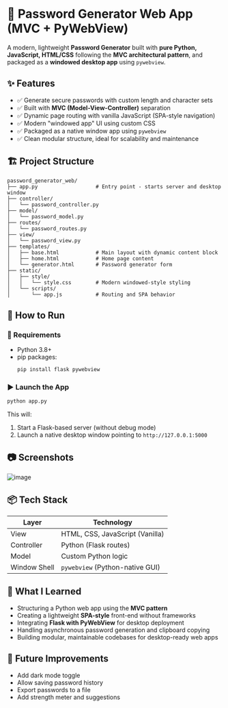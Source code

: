 # 🔐 Password Generator Web App (MVC + PyWebView)

A modern, lightweight **Password Generator** built with **pure Python, JavaScript, HTML/CSS** following the **MVC architectural pattern**, and packaged as a **windowed desktop app** using `pywebview`.

## ✨ Features

- ✅ Generate secure passwords with custom length and character sets  
- ✅ Built with **MVC (Model-View-Controller)** separation  
- ✅ Dynamic page routing with vanilla JavaScript (SPA-style navigation)  
- ✅ Modern "windowed app" UI using custom CSS  
- ✅ Packaged as a native window app using `pywebview`  
- ✅ Clean modular structure, ideal for scalability and maintenance  

## 🏗️ Project Structure

```
password_generator_web/
├── app.py                   # Entry point - starts server and desktop window
├── controller/
│   └── password_controller.py
├── model/
│   └── password_model.py
├── routes/
│   └── password_routes.py
├── view/
│   └── password_view.py
├── templates/
│   ├── base.html            # Main layout with dynamic content block
│   ├── home.html            # Home page content
│   └── generator.html       # Password generator form
├── static/
│   ├── style/
│   │   └── style.css        # Modern windowed-style styling
│   └── scripts/
│       └── app.js           # Routing and SPA behavior
```

## 🚀 How to Run

### 🧰 Requirements

- Python 3.8+
- pip packages:
  ```bash
  pip install flask pywebview
  ```

### ▶️ Launch the App

```bash
python app.py
```

This will:

1. Start a Flask-based server (without debug mode)
2. Launch a native desktop window pointing to `http://127.0.0.1:5000`

## 📷 Screenshots

![image](https://github.com/user-attachments/assets/338f63a9-0f5e-4ba5-bb8d-dc3eb0da69d6)

## 📦 Tech Stack

| Layer | Technology |
|-------|------------|
| View  | HTML, CSS, JavaScript (Vanilla) |
| Controller | Python (Flask routes) |
| Model | Custom Python logic |
| Window Shell | `pywebview` (Python-native GUI) |

## 🧠 What I Learned

- Structuring a Python web app using the **MVC pattern**
- Creating a lightweight **SPA-style** front-end without frameworks
- Integrating **Flask with PyWebView** for desktop deployment
- Handling asynchronous password generation and clipboard copying
- Building modular, maintainable codebases for desktop-ready web apps

## 📁 Future Improvements

- Add dark mode toggle  
- Allow saving password history  
- Export passwords to a file  
- Add strength meter and suggestions  
